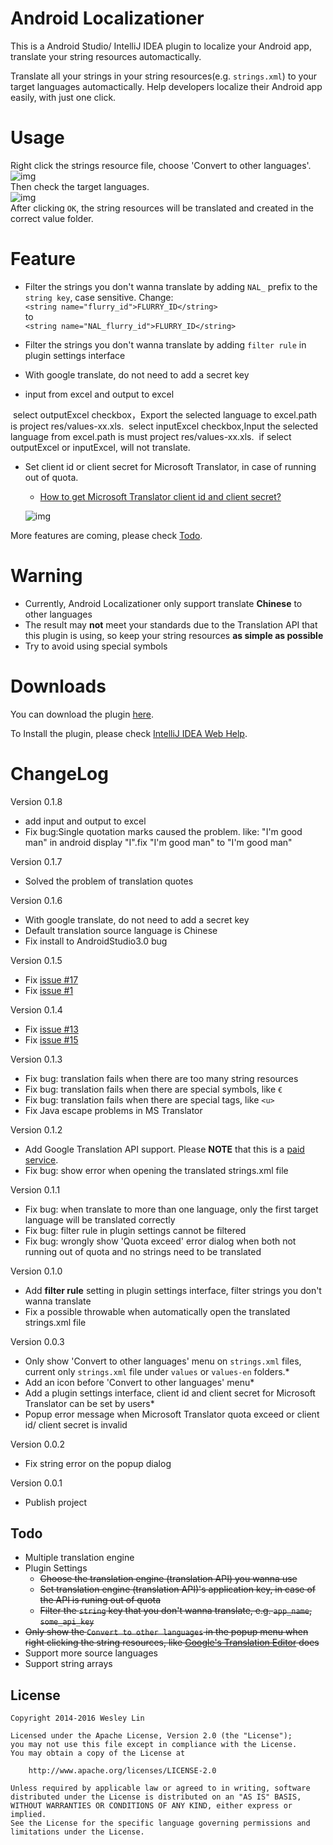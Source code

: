 # Android Localizationer

This is a Android Studio/ IntelliJ IDEA plugin to localize your Android app, translate your string resources automactically.

Translate all your strings in your string resources(e.g. `strings.xml`) to your target languages automactically. Help developers localize their Android app easily, with just one click.


# Usage

Right click the strings resource file, choose 'Convert to other languages'.<br>
![img](https://raw.githubusercontent.com/JantHsueh/AndroidLocalizationer/master/screen_shot_3.png)<br>
Then check the target languages.<br>
![img](https://raw.githubusercontent.com/JantHsueh/AndroidLocalizationer/master/screen_shot_2.png) 
<br>
After clicking `OK`, the string resources will be translated and created in the correct value folder.

# Feature

* Filter the strings you don't wanna translate by adding `NAL_` prefix to the `string key`, case sensitive. Change:<br>
`<string name="flurry_id">FLURRY_ID</string>`<br>
to<br>
`<string name="NAL_flurry_id">FLURRY_ID</string>`

* Filter the strings you don't wanna translate by adding `filter rule` in plugin settings interface

* With google translate, do not need to add a secret key

* input from excel and output to excel
 
  select outputExcel checkbox，Export the selected language to excel.path is project res/values-xx.xls.
  select inputExcel checkbox,Input the selected language from excel.path is must project res/values-xx.xls.
  if select outputExcel or inputExcel, will not translate.
  
* Set client id or client secret for Microsoft Translator, in case of running out of quota. 
	* [How to get Microsoft Translator client id and client secret?](http://blogs.msdn.com/b/translation/p/gettingstarted1.aspx)
	
	![img](https://raw.githubusercontent.com/JantHsueh/AndroidLocalizationer/master/screen_shot_5.png) 
	 

More features are coming, please check [Todo](https://github.com/JantHsueh/AndroidLocalizationer#todo).

# Warning
* Currently, Android Localizationer only support translate **Chinese** to other languages
* The result may **not** meet your standards due to the Translation API that this plugin is using, so keep your string resources **as simple as possible**
* Try to avoid using special symbols


# Downloads
You can download the plugin [here](https://github.com/JantHsueh/AndroidLocalizationer/releases).

To Install the plugin, please check [IntelliJ IDEA Web Help](https://www.jetbrains.com/idea/help/installing-updating-and-uninstalling-repository-plugins.html#d1282549e185).

# ChangeLog
Version 0.1.8
* add input and output to excel
* Fix bug:Single quotation marks caused the problem. like: "I'm good man" in android display "I".fix "I'm good man" to "I\'m good man"

Version 0.1.7
* Solved the problem of translation quotes

Version 0.1.6
* With google translate, do not need to add a secret key
* Default translation source language is Chinese
* Fix install to AndroidStudio3.0 bug

Version 0.1.5
* Fix [issue #17](https://github.com/westlinkin/AndroidLocalizationer/issues/17)
* Fix [issue #1](https://github.com/westlinkin/AndroidLocalizationer/issues/1)

Version 0.1.4

* Fix [issue #13](https://github.com/westlinkin/AndroidLocalizationer/issues/13)
* Fix [issue #15](https://github.com/westlinkin/AndroidLocalizationer/issues/15)

Version 0.1.3

* Fix bug: translation fails when there are too many string resources
* Fix bug: translation fails when there are special symbols, like `€`
* Fix bug: translation fails when there are special tags, like `<u>`
* Fix Java escape problems in MS Translator

Version 0.1.2

* Add Google Translation API support. Please **NOTE** that this is a [paid service](https://cloud.google.com/translate/v2/pricing).
* Fix bug: show error when opening the translated strings.xml file

Version 0.1.1

* Fix bug: when translate to more than one language, only the first target language will be translated correctly
* Fix bug: filter rule in plugin settings cannot be filtered
* Fix bug: wrongly show 'Quota exceed' error dialog when both not running out of quota and no strings need to be translated
     

Version 0.1.0

* Add **filter rule** setting in plugin settings interface, filter strings you don't wanna translate
* Fix a possible throwable when automatically open the translated strings.xml file

Version 0.0.3

* Only show 'Convert to other languages' menu on `strings.xml` files, current only `strings.xml` file under `values` or `values-en` folders.* 
* Add an icon before 'Convert to other languages' menu* 
* Add a plugin settings interface, client id and client secret for Microsoft Translator can be set by users* 
* Popup error message when Microsoft Translator quota exceed or client id/ client secret is invalid

Version 0.0.2

* Fix string error on the popup dialog

Version 0.0.1

* Publish project


## Todo
* Multiple translation engine
* Plugin Settings
	* <del>Choose the translation engine (translation API) you wanna use
	* <del>Set translation engine (translation API)'s application key, in case of the API is runing out of quota
	* <del>Filter the `string` key that you don't wanna translate, e.g. `app_name`, `some_api_key`
* <del>Only show the `Convert to other languages` in the popup menu when right clicking the string resources, like [Google's Translation Editor](http://tools.android.com/recent/androidstudio087released) does
* Support more source languages
* Support string arrays


## License

	Copyright 2014-2016 Wesley Lin

	Licensed under the Apache License, Version 2.0 (the "License");
	you may not use this file except in compliance with the License.
	You may obtain a copy of the License at

    	http://www.apache.org/licenses/LICENSE-2.0

	Unless required by applicable law or agreed to in writing, software
	distributed under the License is distributed on an "AS IS" BASIS,
	WITHOUT WARRANTIES OR CONDITIONS OF ANY KIND, either express or implied.
	See the License for the specific language governing permissions and
	limitations under the License.

